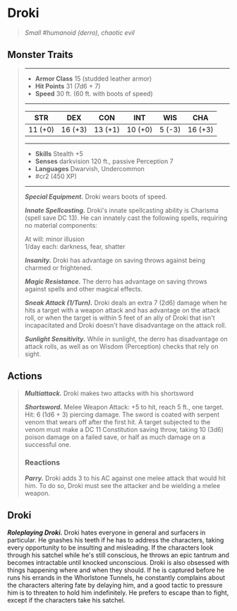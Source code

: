 # Droki
>*Small #humanoid (derro), chaotic evil*
## Monster Traits
>___
>- **Armor Class** 15 (studded leather armor)
>- **Hit Points** 31 (7d6 + 7)
>- **Speed** 30 ft. (60 ft. with boots of speed)
>___
>|STR|DEX|CON|INT|WIS|CHA|
>|:---:|:---:|:---:|:---:|:---:|:---:|
>|11 (+0)|16 (+3)|13 (+1)|10 (+0)|5 (-3)|16 (+3)|
>___
>- **Skills** Stealth +5
>- **Senses** darkvision 120 ft., passive Perception 7
>- **Languages** Dwarvish, Undercommon
>- #cr2 (450 XP)
>___
>***Special Equipment.*** Droki wears boots of speed.  
>
>***Innate Spellcasting.*** Droki's innate spellcasting ability is Charisma (spell save DC 13). He can innately cast the following spells, requiring no material components:  
>
>At will: minor illusion  
>1/day each: darkness, fear, shatter  
>
>
>***Insanity.*** Droki has advantage on saving throws against being charmed or frightened.  
>
>***Magic Resistance.*** The derro has advantage on saving throws against spells and other magical effects.  
>
>***Sneak Attack (1/Turn).*** Droki deals an extra 7 (2d6) damage when he hits a target with a weapon attack and has advantage on the attack roll, or when the target is within 5 feet of an ally of Droki that isn't incapacitated and Droki doesn't have disadvantage on the attack roll.  
>
>***Sunlight Sensitivity.*** While in sunlight, the derro has disadvantage on attack rolls, as well as on Wisdom (Perception) checks that rely on sight.  
>
## Actions
>***Multiattack.*** Droki makes two attacks with his shortsword  
>
>***Shortsword.*** Melee Weapon Attack: +5 to hit, reach 5 ft., one target. Hit: 6 (1d6 + 3) piercing damage. The sword is coated with serpent venom that wears off after the first hit. A target subjected to the venom must make a DC 11 Constitution saving throw, taking 10 (3d6) poison damage on a failed save, or half as much damage on a successful one.  
>
>### Reactions
>***Parry.*** Droki adds 3 to his AC against one melee attack that would hit him. To do so, Droki must see the attacker and be wielding a melee weapon.
## Droki
***Roleplaying Droki.*** Droki hates everyone in general and surfacers in particular. He gnashes his teeth if he has to address the characters, taking every opportunity to be insulting and misleading. If the characters look through his satchel while he's still conscious, he throws an epic tantrum and becomes intractable until knocked unconscious.
Droki is also obsessed with things happening where and when they should. If he is captured before he runs his errands in the Whorlstone Tunnels, he constantly complains about the characters altering fate by delaying him, and a good tactic to pressure him is to threaten to hold him indefinitely. He prefers to escape than to fight, except if the characters take his satchel.